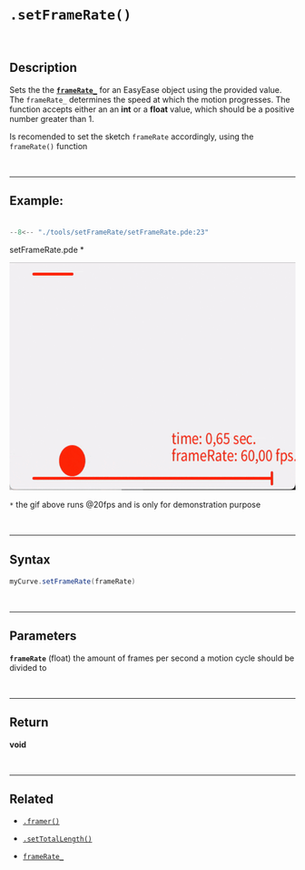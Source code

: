 # **`.setFrameRate()`**

<br>

## Description

Sets the the [**`frameRate_`**](../globalParameters.md#framerate_) for an EasyEase object using the provided value. The `frameRate_`  determines the speed at which the motion progresses. The function accepts either an an **int** or a **float** value, which should be a positive number greater than 1.

Is recomended to set the sketch `frameRate` accordingly, using the `frameRate()` function

<br>

---

## Example:

```java hl_lines="24-27"  title="setFrameRate.pde"

--8<-- "./tools/setFrameRate/setFrameRate.pde:23"

```

<div class="exampleWindow">
  <div class="title">
      <div class="dot red"></div>
      <div class="dot amber"></div>
      <div class="dot green"></div>
        <p >setFrameRate.pde *</p>
  </div>

<img src="../images/tools/setFrameRate.gif" alt="setFrameRate" width="600" height="400">

</div>

 `*` the gif above runs @20fps and is only for demonstration purpose


<br>

---

## Syntax

```java
myCurve.setFrameRate(frameRate)

```
<br>

---

## Parameters

**`frameRate`** (float)  the amount of frames per second a motion cycle should be divided to

<br>

---

## Return

**void**

<br>

---

## Related


- [`.framer()`](../tools/framer.md)

- [`.setTotalLength()`](../tools/setTotalLength.md)

- [`frameRate_`](../globalParameters.md#framerate_)

<br>
